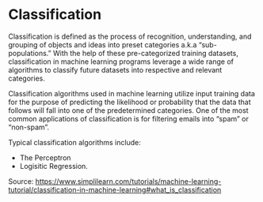 # Classification

Classification is defined as the process of recognition, understanding, and grouping of objects and ideas into preset categories a.k.a “sub-populations.” With the help of these pre-categorized training datasets, classification in machine learning programs leverage a wide range of algorithms to classify future datasets into respective and relevant categories.

Classification algorithms used in machine learning utilize input training data for the purpose of predicting the likelihood or probability that the data that follows will fall into one of the predetermined categories. One of the most common applications of classification is for filtering emails into “spam” or “non-spam”. 

Typical classification algorithms include:
- The Perceptron 
- Logisitic Regression. 

Source: https://www.simplilearn.com/tutorials/machine-learning-tutorial/classification-in-machine-learning#what_is_classification

